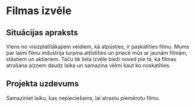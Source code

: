 # Filmas izvēle
## Situācijas apraksts
Viens no visizplatītākajiem veidiem, kā atpūsties, ir paskatīties filmu. Mums par laimi filmu industrija turpina attīstīties un priecē mūs ar jaunām filmām, stāstiem un aktieriem. Taču tik liela izvēle bieži noved pie tā, ka filmas atrašana aizņem daudz laika un samazina vēlmi kaut ko noskatīties.
## Projekta uzdevums
Samaziniet laiku, kas nepieciešams, lai atrastu piemērotu filmu.

